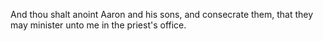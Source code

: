 And thou shalt anoint Aaron and his sons, and consecrate them, that they may minister unto me in the priest's office.

